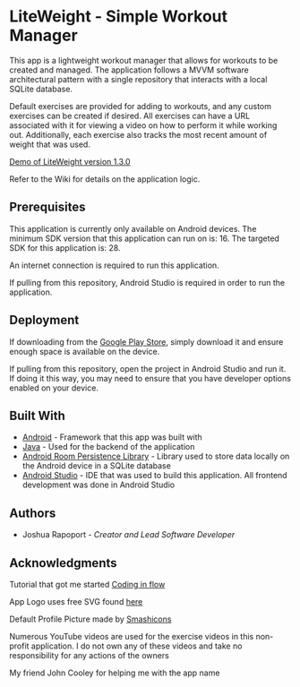 # LiteWeight - Simple Workout Manager

This app is a lightweight workout manager that allows for workouts to be created and managed. The application follows a MVVM software architectural pattern with a single repository that interacts with a local SQLite database.

Default exercises are provided for adding to workouts, and any custom exercises can be created if desired. All exercises can have a URL associated with it for viewing a video on how to perform it while working out. Additionally, each exercise also tracks the most recent amount of weight that was used.

[Demo of LiteWeight version 1.3.0](https://www.youtube.com/watch?v=Z1b2m5q1u5s)

Refer to the Wiki for details on the application logic.

## Prerequisites

This application is currently only available on Android devices. The minimum SDK version that this application can run on is: 16. The targeted SDK for this application is: 28.

An internet connection is required to run this application.

If pulling from this repository, Android Studio is required in order to run the application.

## Deployment

If downloading from the [Google Play Store](https://play.google.com/store/apps/details?id=com.joshrap.liteweight&fbclid=IwAR3tvspaMUvVOcPjw1NHzb0wUL9l5aDlZ9ferGfqPbp9ev7__Ob-D6hP5lw), simply download it and ensure enough space is available on the device.

If pulling from this repository, open the project in Android Studio and run it. If doing it this way, you may need to ensure that you have developer options enabled on your device.

## Built With

- [Android](https://www.android.com/) - Framework that this app was built with
- [Java](https://docs.oracle.com/en/java/) - Used for the backend of the application
- [Android Room Persistence Library](https://developer.android.com/topic/libraries/architecture/room) - Library used to store data locally on the Android device in a SQLite database
- [Android Studio](https://developer.android.com/studio) - IDE that was used to build this application. All frontend development was done in Android Studio

## Authors

- Joshua Rapoport - *Creator and Lead Software Developer*

## Acknowledgments

Tutorial that got me started [Coding in flow](https://codinginflow.com/tutorials/android)

App Logo uses free SVG found [here](https://uxwing.com/feather-icon/)

Default Profile Picture made by [Smashicons](https://www.flaticon.com/free-icon/user_149071)

Numerous YouTube videos are used for the exercise videos in this non-profit application. I do not own any of these videos and take no responsibility for any actions of the owners

My friend John Cooley for helping me with the app name
